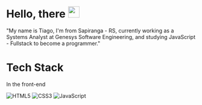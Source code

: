 # Hello, there <img src="https://media.giphy.com/media/hvRJCLFzcasrR4ia7z/giphy.gif" width="30">

"My name is Tiago, I'm from Sapiranga - RS, currently working as a Systems Analyst at Genesys Software Engineering, and studying JavaScript - Fullstack to become a programmer."


# Tech Stack

In the front-end

![HTML5](https://img.shields.io/badge/-HTML5-232323?style=flat&labelColor=E34F26&logo=html5&logoColor=ffffff)
![CSS3](https://img.shields.io/badge/-CSS3-232323?style=flat&labelColor=1572B6&logo=css3&logoColor=ffffff)
![JavaScript](https://img.shields.io/badge/-JavaScript-232323?style=flat&labelColor=000000&logo=javascript&logoColor=F7DF1E)
